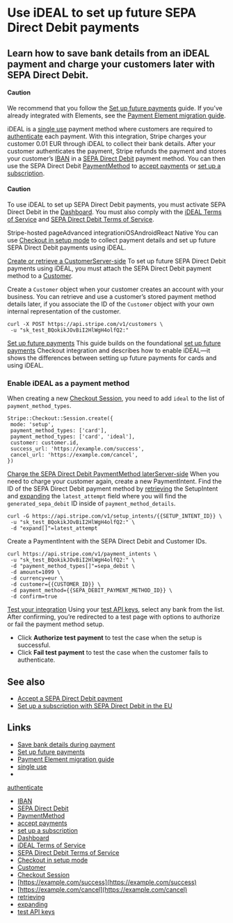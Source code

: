 # Use iDEAL to set up future SEPA Direct Debit payments

## Learn how to save bank details from an iDEAL payment and charge your customers later with SEPA Direct Debit.

#### Caution

We recommend that you follow the [Set up future
payments](https://docs.stripe.com/payments/save-and-reuse) guide. If you’ve
already integrated with Elements, see the [Payment Element migration
guide](https://docs.stripe.com/payments/payment-element/migration).

iDEAL is a [single use](https://docs.stripe.com/payments/payment-methods#usage)
payment method where customers are required to
[authenticate](https://docs.stripe.com/payments/payment-methods#customer-actions)
each payment. With this integration, Stripe charges your customer 0.01 EUR
through iDEAL to collect their bank details. After your customer authenticates
the payment, Stripe refunds the payment and stores your customer’s
[IBAN](https://en.wikipedia.org/wiki/International_Bank_Account_Number) in a
[SEPA Direct Debit](https://docs.stripe.com/payments/sepa-debit) payment method.
You can then use the SEPA Direct Debit
[PaymentMethod](https://docs.stripe.com/api/payment_methods) to [accept
payments](https://docs.stripe.com/payments/sepa-debit/accept-a-payment) or [set
up a subscription](https://docs.stripe.com/billing/subscriptions/sepa-debit).

#### Caution

To use iDEAL to set up SEPA Direct Debit payments, you must activate SEPA Direct
Debit in the
[Dashboard](https://dashboard.stripe.com/account/payments/settings). You must
also comply with the [iDEAL Terms of Service](https://stripe.com/ideal/legal)
and [SEPA Direct Debit Terms of
Service](https://stripe.com/sepa-direct-debit/legal).

Stripe-hosted pageAdvanced integrationiOSAndroidReact Native
You can use [Checkout in setup
mode](https://docs.stripe.com/payments/save-and-reuse?platform=checkout) to
collect payment details and set up future SEPA Direct Debit payments using
iDEAL.

[Create or retrieve a
CustomerServer-side](https://docs.stripe.com/payments/ideal/set-up-payment#create-retrieve-customer)
To set up future SEPA Direct Debit payments using iDEAL, you must attach the
SEPA Direct Debit payment method to a
[Customer](https://docs.stripe.com/api/customers).

Create a `Customer` object when your customer creates an account with your
business. You can retrieve and use a customer’s stored payment method details
later, if you associate the ID of the `Customer` object with your own internal
representation of the customer.

```
curl -X POST https://api.stripe.com/v1/customers \
 -u "sk_test_BQokikJOvBiI2HlWgH4olfQ2:"
```

[Set up future
payments](https://docs.stripe.com/payments/ideal/set-up-payment#setup-a-payment)
This guide builds on the foundational [set up future
payments](https://docs.stripe.com/payments/save-and-reuse?platform=checkout)
Checkout integration and describes how to enable iDEAL—it shows the differences
between setting up future payments for cards and using iDEAL.

### Enable iDEAL as a payment method

When creating a new [Checkout
Session](https://docs.stripe.com/api/checkout/sessions), you need to add `ideal`
to the list of `payment_method_types`.

```
Stripe::Checkout::Session.create({
 mode: 'setup',
 payment_method_types: ['card'],
 payment_method_types: ['card', 'ideal'],
 customer: customer.id,
 success_url: 'https://example.com/success',
 cancel_url: 'https://example.com/cancel',
})
```

[Charge the SEPA Direct Debit PaymentMethod
laterServer-side](https://docs.stripe.com/payments/ideal/set-up-payment#charge-sepa-pm)
When you need to charge your customer again, create a new PaymentIntent. Find
the ID of the SEPA Direct Debit payment method by
[retrieving](https://docs.stripe.com/api/setup_intents/retrieve) the SetupIntent
and [expanding](https://docs.stripe.com/api/expanding_objects) the
`latest_attempt` field where you will find the `generated_sepa_debit` ID inside
of `payment_method_details`.

```
curl -G https://api.stripe.com/v1/setup_intents/{{SETUP_INTENT_ID}} \
 -u "sk_test_BQokikJOvBiI2HlWgH4olfQ2:" \
 -d "expand[]"=latest_attempt
```

Create a PaymentIntent with the SEPA Direct Debit and Customer IDs.

```
curl https://api.stripe.com/v1/payment_intents \
 -u "sk_test_BQokikJOvBiI2HlWgH4olfQ2:" \
 -d "payment_method_types[]"=sepa_debit \
 -d amount=1099 \
 -d currency=eur \
 -d customer={{CUSTOMER_ID}} \
 -d payment_method={{SEPA_DEBIT_PAYMENT_METHOD_ID}} \
 -d confirm=true
```

[Test your
integration](https://docs.stripe.com/payments/ideal/set-up-payment#testing)
Using your [test API keys](https://docs.stripe.com/keys#test-live-modes), select
any bank from the list. After confirming, you’re redirected to a test page with
options to authorize or fail the payment method setup.

- Click **Authorize test payment** to test the case when the setup is
successful.
- Click **Fail test payment** to test the case when the customer fails to
authenticate.

## See also

- [Accept a SEPA Direct Debit
payment](https://docs.stripe.com/payments/sepa-debit/accept-a-payment)
- [Set up a subscription with SEPA Direct Debit in the
EU](https://docs.stripe.com/billing/subscriptions/sepa-debit)

## Links

- [Save bank details during
payment](https://docs.stripe.com/payments/ideal/save-during-payment)
- [Set up future payments](https://docs.stripe.com/payments/save-and-reuse)
- [Payment Element migration
guide](https://docs.stripe.com/payments/payment-element/migration)
- [single use](https://docs.stripe.com/payments/payment-methods#usage)
-
[authenticate](https://docs.stripe.com/payments/payment-methods#customer-actions)
- [IBAN](https://en.wikipedia.org/wiki/International_Bank_Account_Number)
- [SEPA Direct Debit](https://docs.stripe.com/payments/sepa-debit)
- [PaymentMethod](https://docs.stripe.com/api/payment_methods)
- [accept
payments](https://docs.stripe.com/payments/sepa-debit/accept-a-payment)
- [set up a
subscription](https://docs.stripe.com/billing/subscriptions/sepa-debit)
- [Dashboard](https://dashboard.stripe.com/account/payments/settings)
- [iDEAL Terms of Service](https://stripe.com/ideal/legal)
- [SEPA Direct Debit Terms of
Service](https://stripe.com/sepa-direct-debit/legal)
- [Checkout in setup
mode](https://docs.stripe.com/payments/save-and-reuse?platform=checkout)
- [Customer](https://docs.stripe.com/api/customers)
- [Checkout Session](https://docs.stripe.com/api/checkout/sessions)
- [https://example.com/success](https://example.com/success)
- [https://example.com/cancel](https://example.com/cancel)
- [retrieving](https://docs.stripe.com/api/setup_intents/retrieve)
- [expanding](https://docs.stripe.com/api/expanding_objects)
- [test API keys](https://docs.stripe.com/keys#test-live-modes)
